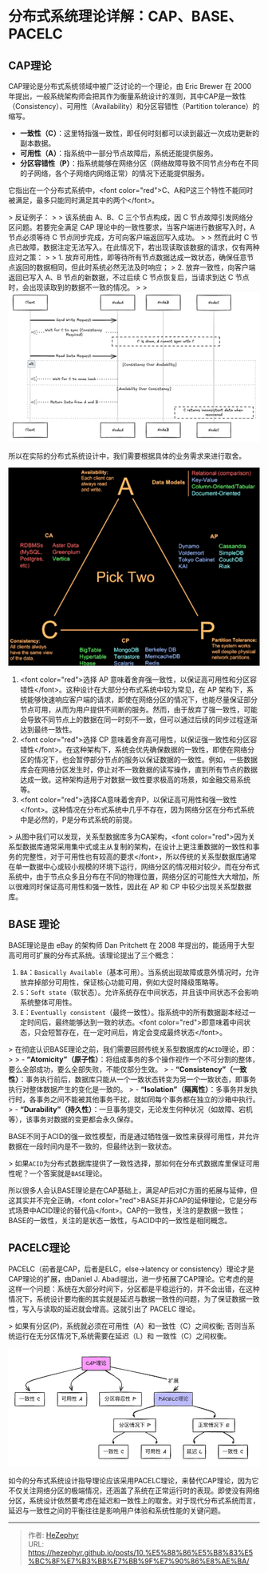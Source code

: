 # 分布式系统理论详解：CAP、BASE、PACELC

## CAP理论

  CAP理论是分布式系统领域中被广泛讨论的一个理论，由 Eric Brewer 在 2000 年提出，一般系统架构师会把其作为衡量系统设计的准则，其中CAP是一致性（Consistency）、可用性（Availability）和分区容错性（Partition tolerance）的缩写。

- **一致性（C）**：这里特指强一致性，即任何时刻都可以读到最近一次成功更新的副本数据。
- **可用性（A）**：指系统中一部分节点故障后，系统还能提供服务。
- **分区容错性（P）**：指系统能够在网络分区（网络故障导致不同节点分布在不同的子网络，各个子网络内网络正常）的情况下还能提供服务。

它指出在一个分布式系统中，&lt;font color=&#34;red&#34;&gt;C、A和P这三个特性不能同时被满足，最多只能同时满足其中的两个&lt;/font&gt;。

&gt; 反证例子：
&gt;
&gt; 该系统由 A、B、C 三个节点构成，因 C 节点故障引发网络分区问题。若要完全满足 CAP 理论中的一致性要求，当客户端进行数据写入时，A 节点必须等待 C 节点同步完成，方可向客户端返回写入成功。
&gt;
&gt; 然而此时 C 节点已故障，数据注定无法写入。在此情况下，若出现读取该数据的请求，仅有两种应对之策：
&gt;
&gt; 1. 放弃可用性，即等待所有节点数据达成一致状态，确保任意节点返回的数据相同，但此时系统必然无法及时响应；
&gt; 2. 放弃一致性，向客户端返回已写入 A、B 节点的新数据，不过后续 C 节点恢复后，当请求到达 C 节点时，会出现读取到的数据不一致的情况。
&gt;
&gt; ![image-20241014210027442](https://raw.githubusercontent.com/HeZephyr/NewPicGoLibrary/main/img/image-20241014210027442.png)

所以在实际的分布式系统设计中，我们需要根据具体的业务需求来进行取舍。

![image-20241014205142852](https://raw.githubusercontent.com/HeZephyr/NewPicGoLibrary/main/img/image-20241014205142852.png)

1. &lt;font color=&#34;red&#34;&gt;选择 AP 意味着舍弃强一致性，以保证高可用性和分区容错性&lt;/font&gt;。这种设计在大部分分布式系统中较为常见，在 AP 架构下，系统能够快速响应客户端的请求，即使在网络分区的情况下，也能尽量保证部分节点可用，从而为用户提供不间断的服务。然而，由于放弃了强一致性，可能会导致不同节点上的数据在同一时刻不一致，但可以通过后续的同步过程逐渐达到最终一致性。
2. &lt;font color=&#34;red&#34;&gt;选择 CP 意味着舍弃高可用性，以保证强一致性和分区容错性&lt;/font&gt;。在这种架构下，系统会优先确保数据的一致性，即使在网络分区的情况下，也会暂停部分节点的服务以保证数据的一致性。例如，一些数据库会在网络分区发生时，停止对不一致数据的读写操作，直到所有节点的数据达成一致。这种架构适用于对数据一致性要求极高的场景，如金融交易系统等。
3. &lt;font color=&#34;red&#34;&gt;选择CA意味着舍弃P，以保证高可用性和强一致性&lt;/font&gt;。这种情况在分布式系统中几乎不存在，因为网络分区在分布式系统中是必然的，P是分布式系统的前提。

&gt; 从图中我们可以发现，关系型数据库多为CA架构，&lt;font color=&#34;red&#34;&gt;因为关系型数据库通常采用集中式或主从复制的架构，在设计上更注重数据的一致性和事务的完整性，对于可用性也有较高的要求&lt;/font&gt;，所以传统的关系型数据库通常在单一数据中心或较小规模的环境下运行，网络分区的情况相对较少。而在分布式系统中，由于节点众多且分布在不同的物理位置，网络分区的可能性大大增加，所以很难同时保证高可用性和强一致性，因此在 AP 和 CP 中较少出现关系型数据库。

## BASE 理论

BASE理论是由 eBay 的架构师 Dan Pritchett 在 2008 年提出的，能适用于大型高可用可扩展的分布式系统。该理论提出了三个概念：

1. `BA`：`Basically Available`（基本可用）。当系统出现故障或意外情况时，允许放弃掉部分可用性，保证核心功能可用，例如大促时降级策略等。
2. `S`：`Soft state`（软状态）。允许系统存在中间状态，并且该中间状态不会影响系统整体可用性。
3. `E`：`Eventually consistent`（最终一致性）。指系统中的所有数据副本经过一定时间后，最终能够达到一致的状态。&lt;font color=&#34;red&#34;&gt;即意味着中间状态，只会短暂存在，在一定时间后，肯定会变成最终状态&lt;/font&gt;。

&gt; 在彻底认识BASE理论之前，我们需要回顾传统关系型数据库的`ACID`理论，即：
&gt;
&gt; - **“Atomicity”（原子性）**：将组成事务的多个操作视作一个不可分割的整体，要么全部成功，要么全部失败，不能仅部分生效。
&gt; - **“Consistency”（一致性）**：事务执行前后，数据库只能从一个一致状态转变为另一个一致状态，即事务执行对整体数据产生的变化是一致的。
&gt; - **“Isolation”（隔离性）**：多事务并发执行时，各事务之间不能被其他事务干扰，就如同每个事务都在独立的沙箱中执行。
&gt; - **“Durability”（持久性）**：一旦事务提交，无论发生何种状况（如故障、宕机等），该事务对数据的变更都会永久保存。

BASE不同于ACID的强一致性模型，而是通过牺牲强一致性来获得可用性，并允许数据在一段时间内是不一致的，但最终达到一致状态。

&gt; 如果`ACID`为分布式数据库提供了一致性选择，那如何在分布式数据库里保证可用性呢？一个答案就是`BASE`理论。

所以很多人会认BASE理论是在CAP基础上，满足AP后对C方面的拓展与延伸，但这其实并不完全正确，&lt;font color=&#34;red&#34;&gt;BASE并非CAP的延伸理论，它是分布式场景中ACID理论的替代品&lt;/font&gt;。CAP的一致性，关注的是数据一致性；BASE的一致性，关注的是状态一致性，与ACID中的一致性是相同概念。

## PACELC理论

PACELC（前者是CAP，后者是ELC，else-&gt;latency or consistency）理论才是CAP理论的扩展，由Daniel J. Abadi提出，进一步拓展了CAP理论。它考虑的是这样一个问题：系统在大部分时间下，分区都是平稳运行的，并不会出错，在这种情况下，系统设计要均衡的其实就是延迟与数据一致性的问题，为了保证数据一致性，写入与读取的延迟就会增高。这就引出了 PACELC 理论。

&gt; 如果有分区(P)，系统就必须在可用性（A）和一致性（C）之间权衡; 否则当系统运行在无分区情况下,系统需要在延迟（L）和 一致性（C）之间权衡。

![image-20241014231953269](https://raw.githubusercontent.com/HeZephyr/NewPicGoLibrary/main/img/image-20241014231953269.png)

如今的分布式系统设计指导理论应该采用PACELC理论，来替代CAP理论，因为它不仅关注网络分区的极端情况，还涵盖了系统在正常运行时的表现。即使没有网络分区，系统设计依然要考虑在延迟和一致性上的取舍。对于现代分布式系统而言，延迟与一致性之间的平衡往往是影响用户体验和系统性能的关键问题。

---

> 作者: [HeZephyr](https://github.com/HeZephyr)  
> URL: https://hezephyr.github.io/posts/10.%E5%88%86%E5%B8%83%E5%BC%8F%E7%B3%BB%E7%BB%9F%E7%90%86%E8%AE%BA/  

